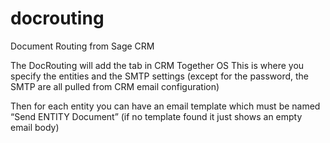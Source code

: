 # docrouting
Document Routing from Sage CRM

The DocRouting will add the tab in CRM Together OS 
This is where you specify the entities and the SMTP settings (except for the password, the SMTP are all pulled from CRM email configuration)

Then for each entity you can have an email template which must be named “Send ENTITY Document” (if no template found it just shows an empty email body) 

